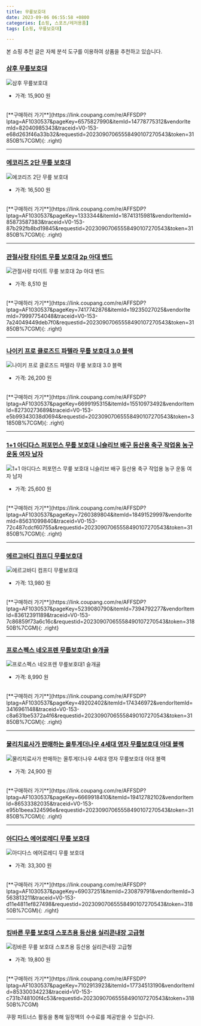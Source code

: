 ```yaml
---
title: 무릎보호대
date: 2023-09-06 06:55:58 +0800
categories: [쇼핑, 스포츠/레저용품]
tags: [쇼핑, 무릎보호대]

---
```


본 쇼핑 추천 글은 자체 분석 도구를 이용하여 상품을 추천하고 있습니다.
### [삼후 무릎보호대](https://link.coupang.com/re/AFFSDP?lptag=AF1030537&pageKey=6575827990&itemId=14778775312&vendorItemId=82040985343&traceid=V0-153-e68d263f46a33b32&requestid=20230907065558490107270543&token=31850B%7CGM)
![삼후 무릎보호대](https://ads-partners.coupang.com/image1/C3x3ldTsIVF7P5kRCwVG9hQyBO3Qoau2JMXV29dT-tbT_cLRA6vVOJM-3p6svbWQm7uF0sGgt1B29saoCXyQH9VxohaC0PSwXdBZU6OWndYC1Mkv7bDpxkAgshxXaidhdlHVBnslbcg64d80JBZ07fbVto3N3YL9XpvRpte9QETmht8Gayl5rZkW7a1ddsAXwXT422Irv2jv8-buzenvhRPBBdZQ1MUPAjsI9YY6DLE3olkiDl2Lz72um_eZaiEKOo1yKwrDL_tHyriihifWxjsjdor_adoWmlKfzklUSQ==)
- 가격: 15,900 원
<br>
[**구매하러 가기**](https://link.coupang.com/re/AFFSDP?lptag=AF1030537&pageKey=6575827990&itemId=14778775312&vendorItemId=82040985343&traceid=V0-153-e68d263f46a33b32&requestid=20230907065558490107270543&token=31850B%7CGM){: .right}
<br>

---

### [에코리즈 2단 무릎 보호대](https://link.coupang.com/re/AFFSDP?lptag=AF1030537&pageKey=1333344&itemId=18741315981&vendorItemId=85873587383&traceid=V0-153-87b292fb8bd19845&requestid=20230907065558490107270543&token=31850B%7CGM)
![에코리즈 2단 무릎 보호대](https://ads-partners.coupang.com/image1/GzSpuGh6eubR5cHTGwqekvVfAj2d-yoOphH7eRlWvDpVxwG8l32V09lhfjU1vAI6PDyqubepOPNiWojprcEbuwrTZGiYlxuJiFUdPqFg-PGtj7npETv_gLK3jL9KEh25l1KmE7LmS8oHKSjKgBbBOurJyPO2yymZ5-DBzvmaen4CIGvf8ToAnolsPsBeaWUg4OCsCE4Ir5ErOWCbQCkE6mFJUFaeQQiq8pIvhE0aw3WOa5VezT8766a28m0u2hQ7fY2ev7IJcCok6UYkUedO63Kv6UI=)
- 가격: 16,500 원
<br>
[**구매하러 가기**](https://link.coupang.com/re/AFFSDP?lptag=AF1030537&pageKey=1333344&itemId=18741315981&vendorItemId=85873587383&traceid=V0-153-87b292fb8bd19845&requestid=20230907065558490107270543&token=31850B%7CGM){: .right}
<br>

---

### [관절사랑 타이트 무릎 보호대 2p 아대 밴드](https://link.coupang.com/re/AFFSDP?lptag=AF1030537&pageKey=7417742876&itemId=19235027025&vendorItemId=79997754048&traceid=V0-153-7a24049449deb7f0&requestid=20230907065558490107270543&token=31850B%7CGM)
![관절사랑 타이트 무릎 보호대 2p 아대 밴드](https://ads-partners.coupang.com/image1/tzhl90bqSbJVkpfDt84nbhbcL4PcWSUFkTx0Gh3kuVN7GLWaQWeoRrtJmdR2_hrrYx7E__psZvvGPMay3LSJHOrYA4fnLt51DXfxu9sXVASK7jGOACu2CXn0OIlCVGuUh9LzRXe8qtyE1N8eJcGBvsfKWAoebvPOWDaubQE97NTc_gJZVipY0up5s1aOZwFLmPqpKr0y_74LhXdbBbj7w1G14R-Ar4J0l_TffaPMZN4JGPfwlthpVwGzqiif_r3rB-lczgeJwyaMKX0wf1hP7Q==)
- 가격: 8,510 원
<br>
[**구매하러 가기**](https://link.coupang.com/re/AFFSDP?lptag=AF1030537&pageKey=7417742876&itemId=19235027025&vendorItemId=79997754048&traceid=V0-153-7a24049449deb7f0&requestid=20230907065558490107270543&token=31850B%7CGM){: .right}
<br>

---

### [나이키 프로 클로즈드 파텔라 무릎 보호대 3.0 블랙](https://link.coupang.com/re/AFFSDP?lptag=AF1030537&pageKey=6699195315&itemId=15510973492&vendorItemId=82730273689&traceid=V0-153-e5b99343038d0694&requestid=20230907065558490107270543&token=31850B%7CGM)
![나이키 프로 클로즈드 파텔라 무릎 보호대 3.0 블랙](https://ads-partners.coupang.com/image1/bYMuTvsOU_JvablmbSDUy9TwzrOD0F-H-jDh5jppF82CymOYOGOjKLmpwLDvxf5YUs3cghV3EXgSqHNCM45X7lea8R0fXdwY1Lg0tHvDYfoAtfIEF8O_hVlYgA4bw0q7T8Anc96KBtboWCbjadBKqtZyINW-iEkjBgi3bfj1looCLf5wMOLGUNwq1n88Qr7AUY4SI5rvDWnCXNqvfXut4zGeQiOPmD8H7QR8fj4lezNLJm9zbEYv5HEm9Zn-Y_Q05uAbKvESIg==)
- 가격: 26,200 원
<br>
[**구매하러 가기**](https://link.coupang.com/re/AFFSDP?lptag=AF1030537&pageKey=6699195315&itemId=15510973492&vendorItemId=82730273689&traceid=V0-153-e5b99343038d0694&requestid=20230907065558490107270543&token=31850B%7CGM){: .right}
<br>

---

### [1+1 아디다스 퍼포먼스 무릎 보호대 니슬리브 배구 등산용 축구 작업용 농구 운동 여자 남자](https://link.coupang.com/re/AFFSDP?lptag=AF1030537&pageKey=7260389804&itemId=18491529997&vendorItemId=85631099840&traceid=V0-153-72c487cdcf60755a&requestid=20230907065558490107270543&token=31850B%7CGM)
![1+1 아디다스 퍼포먼스 무릎 보호대 니슬리브 배구 등산용 축구 작업용 농구 운동 여자 남자](https://ads-partners.coupang.com/image1/DVI2opZOVE39BexlDQ8caR26lBa3BHr9HCySEXSgARwaN5sqWZLy9Z8P8qHP-uYFn-cnd0DoxaBneLX02I8ARBHAJf326lo0dCBswViLeR7XLibrNfDToeQ1GMbj8D-2dOSlFYdHk8F_dSuv3aA1V2XXTtv_xFPAANDeTf3de3oaU4uFaOY5wpBL8g5NofWQJWDwIblmfqs2fWJJFbZspZlLaUpA1KdWvSl7wTeMz8yIOiiyIfnNVnRlEx37lN3u1OpANiwnUQyWjkxM7XrzzD8bM1I1hhYDAooiyz5q_Ge-)
- 가격: 25,600 원
<br>
[**구매하러 가기**](https://link.coupang.com/re/AFFSDP?lptag=AF1030537&pageKey=7260389804&itemId=18491529997&vendorItemId=85631099840&traceid=V0-153-72c487cdcf60755a&requestid=20230907065558490107270543&token=31850B%7CGM){: .right}
<br>

---

### [에르고바디 컴프디 무릎보호대](https://link.coupang.com/re/AFFSDP?lptag=AF1030537&pageKey=5239080790&itemId=7394792277&vendorItemId=83612391189&traceid=V0-153-7c86859f73a6c16c&requestid=20230907065558490107270543&token=31850B%7CGM)
![에르고바디 컴프디 무릎보호대](https://ads-partners.coupang.com/image1/aA-Vu1Lc0ZgoDKB-aKYkNwyIF0QS9aq-FDdZbl3uMr__U4TVZpjEi6-2zQDpmuT1_cI_u0VtvTXKBGhL2RMEyGmyOcpemxLxH_Vf6oYov_Wx9BXFAmlQpmQYdo_M7XwhrLlt33hJ0o2A4RXqoKdpx4hUt-n7iFFlVWQJ1bdVHkd3nM4FkCYEz2n1NHDH5vOI3Ry1ehtqteaVjhaWi_xqtG8AQmWM-NN4rNRxX0x9-y_IK2L8S1iK6bNutMteEMDwv-_4G-BL_kGzjOA1EfdCrL4=)
- 가격: 13,980 원
<br>
[**구매하러 가기**](https://link.coupang.com/re/AFFSDP?lptag=AF1030537&pageKey=5239080790&itemId=7394792277&vendorItemId=83612391189&traceid=V0-153-7c86859f73a6c16c&requestid=20230907065558490107270543&token=31850B%7CGM){: .right}
<br>

---

### [프로스펙스 네오프렌 무릎보호대1 슬개골](https://link.coupang.com/re/AFFSDP?lptag=AF1030537&pageKey=49202402&itemId=174346972&vendorItemId=3416961148&traceid=V0-153-c8a631be5372a4f6&requestid=20230907065558490107270543&token=31850B%7CGM)
![프로스펙스 네오프렌 무릎보호대1 슬개골](https://ads-partners.coupang.com/image1/Kqiho-87nEK7UVy2KoUJ6nmdjsAbqF_hJred9GfouK7gmofohhF5XvA3FkNYRQlMEpSUFpJl-nuEXopGI3kQrirDg4tl4wg6c10LyWFBPv72lvUrOOt8St750W1QMpU2DaDdPh4OUlEjzKTC-yjh9dzH2GSw4ERbqYVyyGE5ZKFe5HYAjVanT8dhF16TXNkRNBZJNy3_6rrYntkGD61mXzZjcb2K5844qNEIDE3y7ZxVvnt9bYCLHWbpTa50sjozH80h-bL3uOwbQXyEPfdg9Q==)
- 가격: 8,990 원
<br>
[**구매하러 가기**](https://link.coupang.com/re/AFFSDP?lptag=AF1030537&pageKey=49202402&itemId=174346972&vendorItemId=3416961148&traceid=V0-153-c8a631be5372a4f6&requestid=20230907065558490107270543&token=31850B%7CGM){: .right}
<br>

---

### [물리치료사가 판매하는 올투게더나우 4세대 영자 무릎보호대 아대 블랙](https://link.coupang.com/re/AFFSDP?lptag=AF1030537&pageKey=6669918410&itemId=19412782102&vendorItemId=86533382035&traceid=V0-153-e95b1beea324596e&requestid=20230907065558490107270543&token=31850B%7CGM)
![물리치료사가 판매하는 올투게더나우 4세대 영자 무릎보호대 아대 블랙](https://ads-partners.coupang.com/image1/WLu5IgArYerEQ2BxWPK12URdwcQBdFZsqVncyKyFhdM-KAlz6kWSJeTtk6LAr2J9uhypseULodCSHDZSYUl58A3W3HEi-RcUCwhm3BGjVY6_7QoTsaSmwPgEqJDo0sDlFzqY6tsgJMZe6d6_wFJenalvlx92_G7MjRf10Gh1h9EzlM9IuSzRqvINUaqdS9jH2ptWAdn9CrncQiUUKa7JYeU0YV1zL3lDCI8ikIy5DHXglYR8K94mhpVLjq7BLeJw0bQVANFxsttQ_VeaC1oS-OlnOK_-zi1jqez0re--Yg==)
- 가격: 24,900 원
<br>
[**구매하러 가기**](https://link.coupang.com/re/AFFSDP?lptag=AF1030537&pageKey=6669918410&itemId=19412782102&vendorItemId=86533382035&traceid=V0-153-e95b1beea324596e&requestid=20230907065558490107270543&token=31850B%7CGM){: .right}
<br>

---

### [아디다스 에어로레디 무릎 보호대](https://link.coupang.com/re/AFFSDP?lptag=AF1030537&pageKey=69037251&itemId=230879791&vendorItemId=3563813211&traceid=V0-153-d11e4811ef827498&requestid=20230907065558490107270543&token=31850B%7CGM)
![아디다스 에어로레디 무릎 보호대](https://ads-partners.coupang.com/image1/svOAia236FGrCWhashQ_XU1E5lm_f96wru7vrCJ0QTJKfBp3LHCAaazfepMYgejyEitHShEty9kydc2TWOeKRokyJ70ie0wNYHQFqU-FQtFo5e9eOhIqY2plcuHV6IOqHjlqyoh2qPgHTYisUyizJlzHlo0IA1qwHw4LESyEYhSxBwS1awKxMYNoOGEHIYuCYohGuK925M6Ck6NiJSHYuzYlAyNB9zcj_pG_XR2q-qstvB2PoHaHabWXgxmSFXg0ym4Nn9ToyzuGb2PzoGayfZo=)
- 가격: 33,300 원
<br>
[**구매하러 가기**](https://link.coupang.com/re/AFFSDP?lptag=AF1030537&pageKey=69037251&itemId=230879791&vendorItemId=3563813211&traceid=V0-153-d11e4811ef827498&requestid=20230907065558490107270543&token=31850B%7CGM){: .right}
<br>

---

### [킹바른 무릎 보호대 스포츠용 등산용 실리콘내장 고급형](https://link.coupang.com/re/AFFSDP?lptag=AF1030537&pageKey=7102913923&itemId=17734513190&vendorItemId=85330034223&traceid=V0-153-c731b748100f4c53&requestid=20230907065558490107270543&token=31850B%7CGM)
![킹바른 무릎 보호대 스포츠용 등산용 실리콘내장 고급형](https://ads-partners.coupang.com/image1/qGZu6fpsqPmcEzmfqOKHovCw-A7kiKZiLTB8pNOMJWQ1KmkdjPGJUGeR8u8LZBRQ0ahH8p-LEWdNeZW7cd3W45_CAarm0TUf9E3KX2WkjS5zzpH4NRtVaEMkqHjzaZnsD1O8fzNXSQTddqhZlcT5nwgIlN3pO_sVTz4TRrnUYApPfULMeZgc60xQ9felOO-5qv3Tv0VGfBIPlkJHKLtdDeONBVR8BgBUC4XdkexIzvuxCX8ZlNzXpoPSNvWaq2gtwLG6fIcIjgD2qkxUb_IJz13xLSSR4qJ-H0Xc2_QhIQ==)
- 가격: 19,800 원
<br>
[**구매하러 가기**](https://link.coupang.com/re/AFFSDP?lptag=AF1030537&pageKey=7102913923&itemId=17734513190&vendorItemId=85330034223&traceid=V0-153-c731b748100f4c53&requestid=20230907065558490107270543&token=31850B%7CGM)


쿠팡 파트너스 활동을 통해 일정액의 수수료를 제공받을 수 있습니다.
